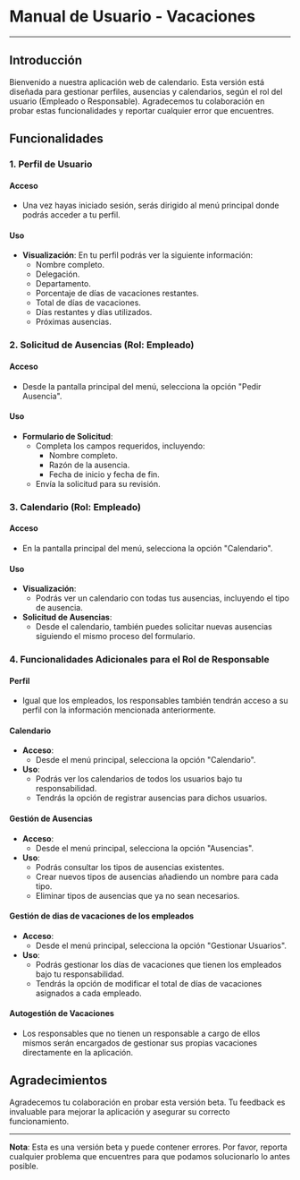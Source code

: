 # Manual de Usuario - Vacaciones

---

## Introducción

Bienvenido a nuestra aplicación web de calendario. Esta versión está diseñada para gestionar perfiles, ausencias y calendarios, según el rol del usuario (Empleado o Responsable). Agradecemos tu colaboración en probar estas funcionalidades y reportar cualquier error que encuentres.

## Funcionalidades

### 1. Perfil de Usuario

#### Acceso
- Una vez hayas iniciado sesión, serás dirigido al menú principal donde podrás acceder a tu perfil.

#### Uso
- **Visualización**: En tu perfil podrás ver la siguiente información:
  - Nombre completo.
  - Delegación.
  - Departamento.
  - Porcentaje de días de vacaciones restantes.
  - Total de días de vacaciones.
  - Días restantes y días utilizados.
  - Próximas ausencias.

### 2. Solicitud de Ausencias (Rol: Empleado)

#### Acceso
- Desde la pantalla principal del menú, selecciona la opción "Pedir Ausencia".

#### Uso
- **Formulario de Solicitud**:
  - Completa los campos requeridos, incluyendo:
    - Nombre completo.
    - Razón de la ausencia.
    - Fecha de inicio y fecha de fin.
  - Envía la solicitud para su revisión.

### 3. Calendario (Rol: Empleado)

#### Acceso
- En la pantalla principal del menú, selecciona la opción "Calendario".

#### Uso
- **Visualización**:
  - Podrás ver un calendario con todas tus ausencias, incluyendo el tipo de ausencia.
- **Solicitud de Ausencias**:
  - Desde el calendario, también puedes solicitar nuevas ausencias siguiendo el mismo proceso del formulario.

### 4. Funcionalidades Adicionales para el Rol de Responsable

#### Perfil
- Igual que los empleados, los responsables también tendrán acceso a su perfil con la información mencionada anteriormente.

#### Calendario
- **Acceso**:
  - Desde el menú principal, selecciona la opción "Calendario".
- **Uso**:
  - Podrás ver los calendarios de todos los usuarios bajo tu responsabilidad.
  - Tendrás la opción de registrar ausencias para dichos usuarios.

#### Gestión de Ausencias
- **Acceso**:
  - Desde el menú principal, selecciona la opción "Ausencias".
- **Uso**:
  - Podrás consultar los tipos de ausencias existentes.
  - Crear nuevos tipos de ausencias añadiendo un nombre para cada tipo.
  - Eliminar tipos de ausencias que ya no sean necesarios.

#### Gestión de dias de vacaciones de los empleados
- **Acceso**:
  - Desde el menú principal, selecciona la opción "Gestionar Usuarios".
- **Uso**:
  - Podrás gestionar los días de vacaciones que tienen los empleados bajo tu responsabilidad.
  - Tendrás la opción de modificar el total de días de vacaciones asignados a cada empleado.

#### Autogestión de Vacaciones
- Los responsables que no tienen un responsable a cargo de ellos mismos serán encargados de gestionar sus propias vacaciones directamente en la aplicación.

## Agradecimientos

Agradecemos tu colaboración en probar esta versión beta. Tu feedback es invaluable para mejorar la aplicación y asegurar su correcto funcionamiento.

---

**Nota**: Esta es una versión beta y puede contener errores. Por favor, reporta cualquier problema que encuentres para que podamos solucionarlo lo antes posible.